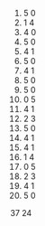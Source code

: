 1. 5 0
2. 1 4
3. 4 0
4. 5 0
5. 4 1
6. 5 0
7. 4 1
8. 5 0
9. 5 0
10. 0 5
11. 4 1
12. 2 3
13. 5 0
14. 4 1
15. 4 1
16. 1 4
17. 0 5
18. 2 3
19. 4 1
20. 5 0

37 24